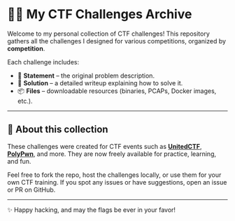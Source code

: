 # 🏴‍☠️  My CTF Challenges Archive

Welcome to my personal collection of CTF challenges!
This repository gathers all the challenges I designed for various competitions, organized by **competition**.

Each challenge includes:

- 📄 **Statement** – the original problem description.
- 📝 **Solution** – a detailed writeup explaining how to solve it.
- 📦 **Files** – downloadable resources (binaries, PCAPs, Docker images, etc.).

---

## 🚩 About this collection

These challenges were created for CTF events such as **[UnitedCTF](https://unitedctf.ca/)**, **[PolyPwn](https://pwn.polycyber.io/)**, and more.
They are now freely available for practice, learning, and fun.

Feel free to fork the repo, host the challenges locally, or use them for your own CTF training.
If you spot any issues or have suggestions, open an issue or PR on GitHub.

---

✨ Happy hacking, and may the flags be ever in your favor!
